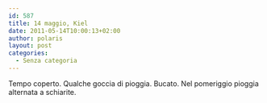 ```yaml
---
id: 587
title: 14 maggio, Kiel
date: 2011-05-14T10:00:13+02:00
author: polaris
layout: post
categories:
  - Senza categoria
---
```

Tempo coperto. Qualche goccia di pioggia. Bucato. Nel pomeriggio pioggia alternata a schiarite.